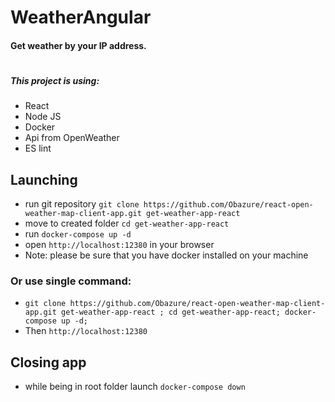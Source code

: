 # WeatherAngular

#### Get weather by your IP address.

#

##### This project is using:
- React
- Node JS
- Docker
- Api from OpenWeather
- ES lint

## Launching

- run git repository `git clone https://github.com/Obazure/react-open-weather-map-client-app.git get-weather-app-react`
- move to created folder `cd get-weather-app-react`
- run `docker-compose up -d`
- open `http://localhost:12380` in your browser
- Note: please be sure that you have docker installed on your machine

### Or use single command:
- `git clone https://github.com/Obazure/react-open-weather-map-client-app.git get-weather-app-react ; cd get-weather-app-react; docker-compose up -d;`
- Then `http://localhost:12380`

## Closing app

- while being in root folder launch `docker-compose down`
